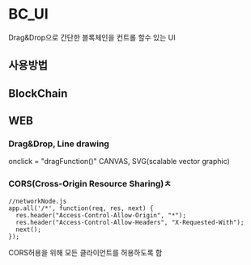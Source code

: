 # BC_UI
Drag&Drop으로 간단한 블록체인을 컨트롤 할수 있는 UI

## 사용방법

## BlockChain
## WEB
### Drag&Drop, Line drawing
onclick = "dragFunction()"
CANVAS, SVG(scalable vector graphic)

### CORS(Cross-Origin Resource Sharing)ㅊ
```
//networkNode.js
app.all('/*', function(req, res, next) {
  res.header("Access-Control-Allow-Origin", "*");
  res.header("Access-Control-Allow-Headers", "X-Requested-With");
  next();
});
```
CORS허용을 위해 모든 클라이언트를 허용하도록 함
